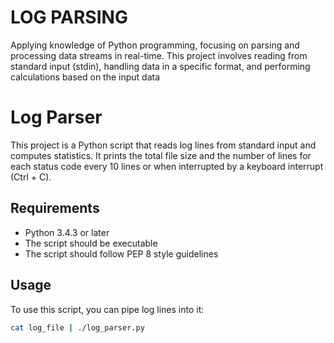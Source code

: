 # LOG PARSING

 Applying knowledge of Python programming, focusing on parsing and processing data streams in real-time. This project involves reading from standard input (stdin), handling data in a specific format, and performing calculations based on the input data

# Log Parser

This project is a Python script that reads log lines from standard input and computes statistics. It prints the total file size and the number of lines for each status code every 10 lines or when interrupted by a keyboard interrupt (Ctrl + C).

## Requirements

- Python 3.4.3 or later
- The script should be executable
- The script should follow PEP 8 style guidelines

## Usage

To use this script, you can pipe log lines into it:

```sh
cat log_file | ./log_parser.py
